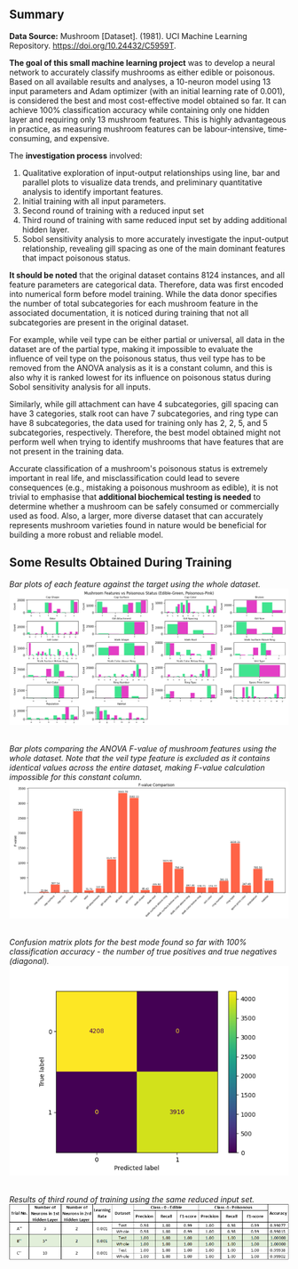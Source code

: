 ## Summary

**Data Source:** Mushroom [Dataset]. (1981). UCI Machine Learning Repository.
https://doi.org/10.24432/C5959T.

**The goal of this small machine learning project** was to develop a neural network to accurately classify mushrooms as either edible or poisonous. Based on all available results and analyses, a 10-neuron model using 13 input parameters and Adam optimizer (with an initial learning rate of 0.001), is considered the best and most cost-effective model obtained so far. It can achieve 100% classification accuracy while containing only one hidden layer and requiring only 13 mushroom features. This is highly advantageous in practice, as measuring mushroom features can be labour-intensive, time-consuming, and expensive. 

The **investigation process** involved:
1. Qualitative exploration of input-output relationships using line, bar and parallel plots to visualize data trends, and preliminary quantitative analysis to identify important features.
2.	Initial training with all input parameters.
3.	Second round of training with a reduced input set
4.	Third round of training with same reduced input set by adding additional hidden layer.
5.	Sobol sensitivity analysis to more accurately investigate the input-output relationship, revealing gill spacing as one of the main dominant features that impact poisonous status.

**It should be noted** that the original dataset contains 8124 instances, and all feature parameters are categorical data. Therefore, data was first encoded into numerical form before model training. While the data donor specifies the number of total subcategories for each mushroom feature in the associated documentation, it is noticed during training that not all subcategories are present in the original dataset. 

For example, while veil type can be either partial or universal, all data in the dataset are of the partial type, making it impossible to evaluate the influence of veil type on the poisonous status, thus veil type has to be removed from the ANOVA analysis as it is a constant column, and this is also why it is ranked lowest for its influence on poisonous status during Sobol sensitivity analysis for all inputs.

Similarly, while gill attachment can have 4 subcategories, gill spacing can have 3 categories, stalk root can have 7 subcategories, and ring type can have 8 subcategories, the data used for training only has 2, 2, 5, and 5 subcategories, respectively. Therefore, the best model obtained might not perform well when trying to identify mushrooms that have features that are not present in the training data. 

Accurate classification of a mushroom's poisonous status is extremely important in real life, and misclassification could lead to severe consequences (e.g., mistaking a poisonous mushroom as edible), it is not trivial to emphasise that **additional biochemical testing is needed** to determine whether a mushroom can be safely consumed or commercially used as food. Also, a larger, more diverse dataset that can accurately represents mushroom varieties found in nature would be beneficial for building a more robust and reliable model.

## Some Results Obtained During Training

*Bar plots of each feature against the target using the whole dataset.*
<img src="results\bar plots.png" alt="bar plots" align=center style="margin-bottom: 20px;" />

*Bar plots comparing the ANOVA F-value of mushroom features using the whole dataset. Note that the veil type feature is excluded as it contains identical values across the entire dataset, making F-value calculation impossible for this constant column.*
<img src="results\F values.png" alt="F-values" align=center style="margin-bottom: 20px;" />


*Confusion matrix plots for the best mode found so far with 100% classification accuracy - the number of true positives and true negatives (diagonal).* 
<img src="results\Confusion Matrix.png" alt="Confusion Matrix" align=center style="margin-bottom: 20px;" />


*Results of third round of training using the same reduced input set.*
<img src="results\table.png" alt="results_table" align=center style="margin-bottom: 20px;" />